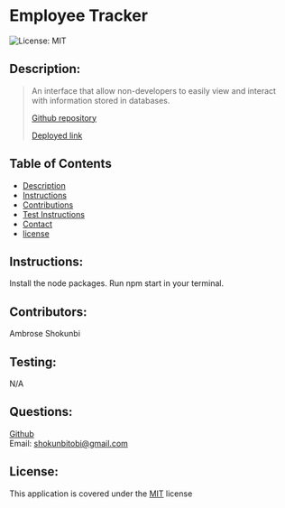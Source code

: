 # Employee Tracker

![License: MIT](https://img.shields.io/badge/license-MIT-blue)
## Description:
<blockquote>
<p>An interface that allow non-developers to easily view and interact with information stored in databases.

[Github repository](https://github.com/ashokunb/employee-tracker-my-sql)

[Deployed link](https://drive.google.com/drive/folders/1Z06i-Mv9jaczY07zRPwrMqy6HbxEwbXz?usp=sharing) 

</p>
</blockquote>

## Table of Contents
- [Description](#description)
- [Instructions](#instructions)
- [Contributions](#contributors)
- [Test Instructions](#testing)
- [Contact](#questions)
- [license](#license)

## Instructions:

Install the node packages. Run npm start in your terminal.


## Contributors:

Ambrose Shokunbi


## Testing:

N/A


## Questions:
[Github](https://github.com/ashokunb/employee-tracker-my-sql)
<br>
Email: shokunbitobi@gmail.com


## License:

  This application is covered under the [MIT](https://spdx.org/licenses/MIT.html) license
<br>
